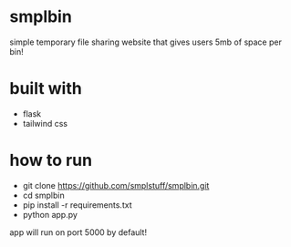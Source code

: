# smplbin
simple temporary file sharing website that gives users 5mb of space per bin!

# built with
- flask
- tailwind css

# how to run
- git clone https://github.com/smplstuff/smplbin.git
- cd smplbin
- pip install -r requirements.txt
- python app.py

app will run on port 5000 by default!
